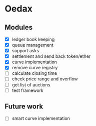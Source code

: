 # Oedax

## Modules

- [x] ledger book keeping
- [x] queue management
- [x] support asks
- [x] settlement and send back token/ether
- [x] curve implementation
- [x] remove curve registry
- [ ] calculate closing time
- [ ] check price range and overflow
- [ ] get list of auctions
- [ ] test framework

## Future work
- [ ] smart curve implementation